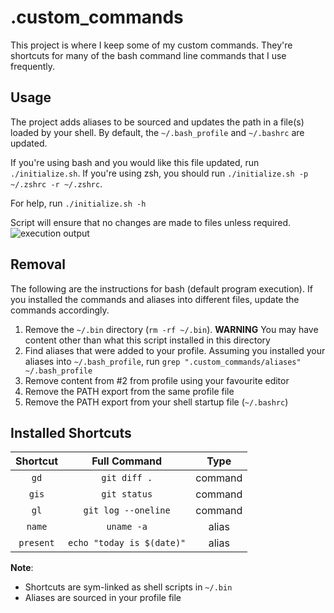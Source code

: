 .custom_commands
================
This project is where I keep some of my custom commands.  They're shortcuts for many of the bash command line commands that I use frequently.

Usage
-------------------
The project adds aliases to be sourced and updates the path in a file(s) loaded by your shell.
By default, the `~/.bash_profile` and `~/.bashrc` are updated.

If you're using bash and you would like this file updated, run `./initialize.sh`.
If you're using zsh, you should run `./initialize.sh -p ~/.zshrc -r ~/.zshrc`.

For help, run `./initialize.sh -h`

Script will ensure that no changes are made to files unless required.
![execution output](https://cloud.githubusercontent.com/assets/911203/19718088/7665f90c-9b81-11e6-8fd8-3fbd815e583b.png)

Removal
-------------------

The following are the instructions for bash (default program execution). If you installed the commands and aliases into different files, update the commands accordingly.

1. Remove the `~/.bin` directory (`rm -rf ~/.bin`). **WARNING** You may have content other than what this script installed in this directory
2. Find aliases that were added to your profile. Assuming you installed your aliases into `~/.bash_profile`, run `grep ".custom_commands/aliases" ~/.bash_profile`
3. Remove content from #2 from profile using your favourite editor
4. Remove the PATH export from the same profile file
5. Remove the PATH export from your shell startup file (`~/.bashrc`)

Installed Shortcuts
-------------------

| Shortcut   | Full Command  | Type  |
|:-:|:-:|:-:|
| `gd` | `git diff .` | command |
| `gis` | `git status` | command |
| `gl` | `git log --oneline` | command |
| `name` | `uname -a` | alias |
| `present` | `echo "today is $(date)"` | alias |

**Note**:

* Shortcuts are sym-linked as shell scripts in `~/.bin`
* Aliases are sourced in your profile file
